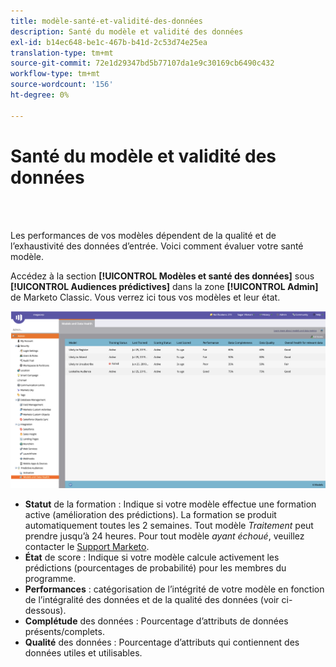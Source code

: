```yaml
---
title: modèle-santé-et-validité-des-données
description: Santé du modèle et validité des données
exl-id: b14ec648-be1c-467b-b41d-2c53d74e25ea
translation-type: tm+mt
source-git-commit: 72e1d29347bd5b77107da1e9c30169cb6490c432
workflow-type: tm+mt
source-wordcount: '156'
ht-degree: 0%

---
```


# Santé du modèle et validité des données

<br> 

Les performances de vos modèles dépendent de la qualité et de l’exhaustivité des données d’entrée. Voici comment évaluer votre santé modèle.

Accédez à la section **[!UICONTROL Modèles et santé des données]** sous **[!UICONTROL Audiences prédictives]** dans la zone **[!UICONTROL Admin]** de Marketo Classic. Vous verrez ici tous vos modèles et leur état.

![Image un](/help/sky/assets/predictive-audiences/model-health-and-data-validity/model-health-and-data-validity-1.png)

* **Statut** de la formation : Indique si votre modèle effectue une formation active (amélioration des prédictions). La formation se produit automatiquement toutes les 2 semaines. Tout modèle _Traitement_ peut prendre jusqu’à 24 heures. Pour tout modèle _ayant échoué_, veuillez contacter le [Support Marketo](https://nation.marketo.com/t5/Support/ct-p/Support).
* **État** de score : Indique si votre modèle calcule activement les prédictions (pourcentages de probabilité) pour les membres du programme.
* **Performances** : catégorisation de l’intégrité de votre modèle en fonction de l’intégralité des données et de la qualité des données (voir ci-dessous).
* **Complétude** des données : Pourcentage d’attributs de données présents/complets.
* **Qualité** des données : Pourcentage d’attributs qui contiennent des données utiles et utilisables.
